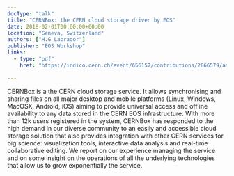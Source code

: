 ```yaml
---
docType: "talk"
title: "CERNBox: the CERN cloud storage driven by EOS"
date: 2018-02-01T00:00:00+00:00
location: "Geneva, Switzerland"
authors: ["H.G Labrador"]
publisher: "EOS Workshop"
links:
  - type: "pdf"
    href: "https://indico.cern.ch/event/656157/contributions/2866579/attachments/1595895/2527684/EOS_Workshop_Feburary_2018_-_Future_CERNBox.pdf"

---
```


CERNBox is a the CERN cloud storage service. It allows synchronising and sharing files on all major desktop and mobile platforms (Linux, Windows, MacOSX, Android, iOS) aiming to provide universal access and offline availability to any data stored in the CERN EOS infrastructure.
With more than 12k users registered in the system, CERNBox has responded to the high demand in our diverse community to an easily and accessible cloud storage solution that also provides integration with other CERN services for big science: visualization tools, interactive data analysis and real-time collaborative editing.
We report on our experience managing the service and on some insight on the operations of all the underlying technologies that allow us to grow exponentially the service.
